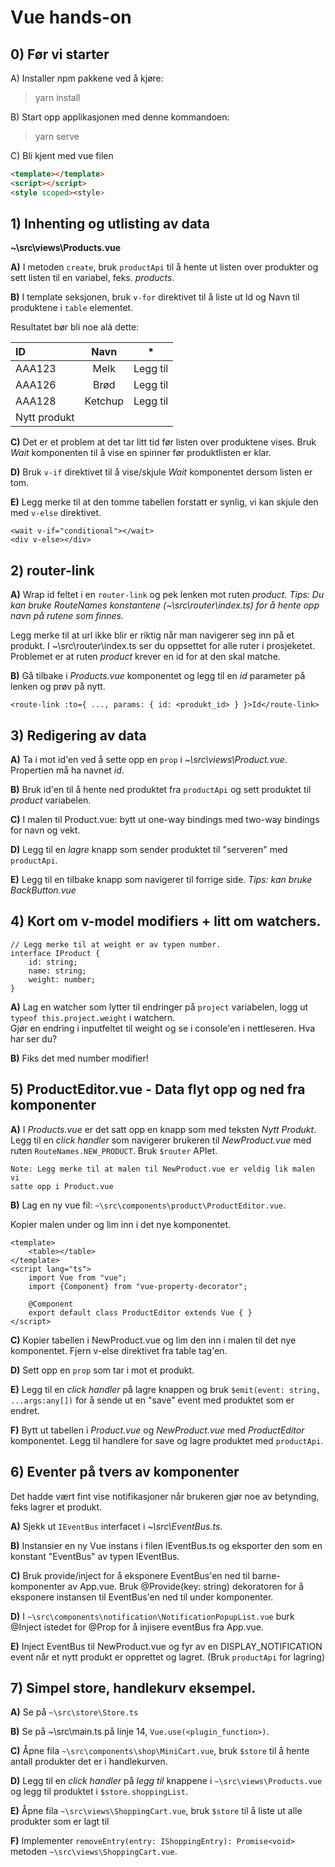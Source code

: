 # Vue hands-on

## 0) Før vi starter

A) Installer npm pakkene ved å kjøre:

> yarn install 

B) Start opp applikasjonen med denne kommandoen:

> yarn serve

C) Bli kjent med vue filen 

```html
<template></template>
<script></script>
<style scoped><style>
```

## 1) Inhenting og utlisting av data 

**~\src\views\Products.vue**

**A)**  I metoden `create`, bruk `productApi` til å hente 
        ut listen over produkter og sett listen til en variabel, feks. _products_. 

**B)**  I template seksjonen, bruk `v-for` direktivet til å liste ut 
        Id og Navn til produktene i `table` elementet.

Resultatet bør bli noe alá dette:

| ID      | Navn        | *           
|:--------|:-----------:|----------   
| AAA123  | Melk        | Legg til     
| AAA126  | Brød        | Legg til
| AAA128  | Ketchup     | Legg til
| Nytt produkt ||

**C)**  Det er et problem at det tar litt tid før listen over produktene vises.
        Bruk _Wait_ komponenten til å vise en spinner før produktlisten er klar.

**D)**  Bruk `v-if` direktivet til å vise/skjule _Wait_ komponentet dersom listen er tom.

**E)**  Legg merke til at den tomme tabellen forstatt er synlig, vi kan skjule den med `v-else`
        direktivet.
    
```
<wait v-if="conditional"></wait>
<div v-else></div>
```

## 2) router-link

**A)**  Wrap id feltet i en `router-link` og pek lenken mot ruten _product_. 
        _Tips: Du kan bruke RouteNames konstantene (~\src\router\index.ts) for å hente opp navn på rutene som finnes._ 

Legg merke til at url ikke blir er riktig når man navigerer seg inn på et produkt. 
I ~\src\router\index.ts ser du oppsettet for alle ruter i prosjeketet. 
Problemet er at ruten _product_ krever en id for at den skal matche. 

**B)**  Gå tilbake i _Products.vue_ komponentet og legg til en _id_ parameter på lenken og
        prøv på nytt.
 
```
<route-link :to={ ..., params: { id: <produkt_id> } }>Id</route-link>
```

## 3) Redigering av data

**A)**  Ta i mot id'en ved å sette opp en `prop` i _~\src\views\Product.vue_. 
        Propertien må ha navnet _id_.
    
**B)**  Bruk id'en til å hente ned produktet fra `productApi` og sett produktet til 
        _product_ variabelen.

**C)**  I malen til Product.vue: bytt ut one-way bindings med two-way bindings for navn og vekt.
    
**D)**  Legg til en _lagre_ knapp som sender produktet til "serveren" med `productApi`. 
        
**E)**  Legg til en tilbake knapp som navigerer til forrige side. _Tips: kan bruke BackButton.vue_ 

## 4) Kort om v-model modifiers + litt om watchers.
    
```
// Legg merke til at weight er av typen number. 
interface IProduct {
    id: string;
    name: string;
    weight: number;
}
```

**A)**  Lag en watcher som lytter til endringer på `project` variabelen, logg ut `typeof this.project.weight` i watchern.  
        Gjør en endring i inputfeltet til weight og se i console'en i nettleseren. Hva har ser du?
        
**B)** Fiks det med number modifier!   
  
        
## 5) ProductEditor.vue - Data flyt opp og ned fra komponenter

**A)**  I _Products.vue_ er det satt opp en knapp som med teksten _Nytt Produkt_.
        Legg til en _click handler_ som navigerer brukeren til _NewProduct.vue_ med ruten 
        `RouteNames.NEW_PRODUCT`. Bruk `$router` APIet.
        
    Note: Legg merke til at malen til NewProduct.vue er veldig lik malen vi 
    satte opp i Product.vue
        
**B)**  Lag en ny vue fil: `~\src\components\product\ProductEditor.vue`.

Kopier malen under og lim inn i det nye komponentet. 
```
<template>
    <table></table>
</template>
<script lang="ts">
    import Vue from "vue";
    import {Component} from "vue-property-decorator";
    
    @Component
    export default class ProductEditor extends Vue { }
</script>
```

**C)**  Kopier tabellen i NewProduct.vue og lim den inn i malen til det nye komponentet. Fjern
        v-else direktivet fra table tag'en.
    
**D)**  Sett opp en `prop` som tar i mot et produkt. 

**E)**  Legg til en _click handler_ på lagre knappen og bruk `$emit(event: string, ...args:any[])` for å sende ut en 
        "save" event med produktet som er endret. 

**F)**  Bytt ut tabellen i _Product.vue_ og _NewProduct.vue_ med _ProductEditor_ komponentet. 
        Legg til handlere for save og lagre produktet med `productApi`.
    
## 6) Eventer på tvers av komponenter

Det hadde vært fint vise notifikasjoner når brukeren gjør noe av betynding, feks lagrer et produkt. 

**A)**  Sjekk ut `IEventBus` interfacet i _~\src\EventBus.ts_.

**B)**  Instansier en ny Vue instans i filen IEventBus.ts og eksporter den som en konstant "EventBus" av typen IEventBus.

**C)**  Bruk provide/inject for å eksponere EventBus'en ned til barne-komponenter av App.vue. Bruk @Provide(key: string) dekoratoren for å eksponere instansen til EventBus'en ned til under komponenter.
    
**D)**  I `~\src\components\notification\NotificationPopupList.vue` burk @Inject istedet for @Prop for å injisere eventBus 
        fra App.vue.
    
**E)**  Inject EventBus til NewProduct.vue og fyr av en DISPLAY_NOTIFICATION event når et nytt 
        produkt er opprettet og lagret. (Bruk `productApi` for lagring)   
    
## 7) Simpel store, handlekurv eksempel. 

**A)**  Se på `~\src\store\Store.ts`

**B)**  Se på ~\src\main.ts på linje 14,
        `Vue.use(<plugin_function>)`.

**C)**  Åpne fila `~\src\components\shop\MiniCart.vue`,
        bruk `$store` til å hente antall produkter det er i handlekurven.
    
**D)**  Legg til en _click handler_ på _legg til_ knappene i `~\src\views\Products.vue` og legg til 
        produktet i `$store.shoppingList`.
 
**E)**  Åpne fila `~\src\views\ShoppingCart.vue`,
        bruk `$store` til å liste ut alle produkter som er lagt til 

**F)**  Implementer `removeEntry(entry: IShoppingEntry): Promise<void>` metoden `~\src\views\ShoppingCart.vue`. 
